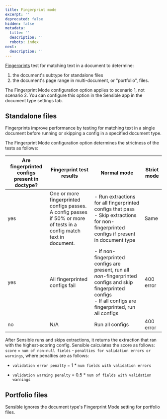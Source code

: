 ```yaml
---
title: Fingerprint mode
excerpt: ''
deprecated: false
hidden: false
metadata:
  title: ''
  description: ''
  robots: index
next:
  description: ''
---
```

[Fingerprints](doc:fingerprint) test for matching text in a document to determine:

1. the document's subtype for standalone files
2. the document's page range in multi-document, or "portfolio", files.

The Fingerprint Mode configuration option applies to scenario 1, not scenario 2.  You can configure this option in the Sensible app in the document type settings tab.

## Standalone files

Fingerprints improve performance by testing for matching text in a single document before running or skipping a config in a specified document type.  

The Fingerprint Mode configuration option determines the strictness of the tests as follows:

| Are fingerprinted configs present in doctype? | Fingerprint test results                                     | Normal mode                                                  | Strict mode |
| --------------------------------------------- | ------------------------------------------------------------ | ------------------------------------------------------------ | ----------- |
| yes                                           | One or more fingerprinted configs passes.<br/> A config passes if 50% or more of tests in a config match text in document. | - Run extractions for all fingerprinted configs that pass<br/>- Skip extractions for non-fingerprinted configs if present in document type | Same        |
| yes                                           | All fingerprinted configs fail                               | - If non-fingerprinted configs are present, run all *non*-fingerprinted configs and skip fingerprinted configs<br/>- If all configs are fingerprinted, run all configs | 400 error   |
| no                                            | N/A                                                          | Run all configs                                              | 400 error   |

After Sensible runs and skips extractions,  it returns the extraction that ran with the highest-scoring config.  Sensible calculates the score as follows: ` score` = `num of non-null fields` - `penalties for validation errors or warnings`, where penalties are as follows:

- `validation error penalty` = 1 * `num fields with validation errors`

- `validation warning penalty` = 0.5 * `num of fields with validation warnings`

## Portfolio files

Sensible ignores the document type's Fingerprint Mode setting for portfolio files.